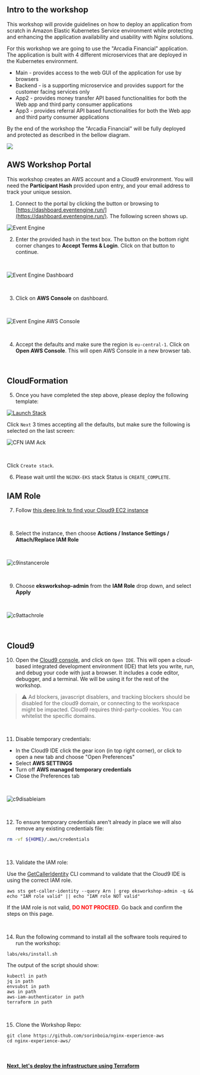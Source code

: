 ## Intro to the workshop

This workshop will provide guidelines on how to deploy an application from scratch in Amazon Elastic Kubernetes Service environment while protecting and enhancing the application availability and usability with Nginx solutions.

For this workshop we are going to use the "Arcadia Financial" application.
The application is built with 4 different microservices that are deployed in the Kubernetes environment.
- Main - provides access to the web GUI of the application for use by browsers
- Backend - is a supporting microservice and provides support for the customer facing services only
- App2 - provides money transfer API based functionalities for both the Web app and third party consumer applications
- App3 - provides referral API based functionalities for both the Web app and third party consumer applications



By the end of the workshop the "Arcadia Financial" will be fully deployed and protected as described in the bellow diagram.

![](images/2env.jpg)


## AWS Workshop Portal

This workshop creates an AWS account and a Cloud9 environment. You will need the **Participant Hash** provided upon entry, and your email address to track your unique session.

1. Connect to the portal by clicking the button or browsing to [https://dashboard.eventengine.run/](https://dashboard.eventengine.run/). The following screen shows up.

![Event Engine](images/event-engine-initial-screen.png)

2. Enter the provided hash in the text box. The button on the bottom right corner changes to **Accept Terms & Login**. Click on that button to continue.
  
&nbsp;&nbsp;

![Event Engine Dashboard](images/event-engine-dashboard.png)

&nbsp;&nbsp;

3. Click on **AWS Console** on dashboard.  

&nbsp;&nbsp;

![Event Engine AWS Console](images/ee-aws-console.png)

&nbsp;&nbsp;

4. Accept the defaults and make sure the region is `eu-central-1`. Click on **Open AWS Console**. This will open AWS Console in a new browser tab.

&nbsp;&nbsp;

## CloudFormation
5. Once you have completed the step above, please deploy the following template:

[![Launch Stack](images/cfls.svg)](https://console.aws.amazon.com/cloudformation/home?region=eu-central-1#/stacks/new?stackName=NGINX-EKS&templateURL=https://artl-cfn-templates.s3.eu-central-1.amazonaws.com/nginx.yaml)

  
Click `Next` 3 times accepting all the defaults, but make sure the following is selected on the last screen:


![CFN IAM Ack](images/iam-ack.png)

&nbsp;&nbsp;

Click `Create stack`.

6. Please wait until the `NGINX-EKS` stack Status is `CREATE_COMPLETE`.

## IAM Role

7. Follow [this deep link to find your Cloud9 EC2 instance](https://console.aws.amazon.com/ec2/v2/home?#Instances:tag:Name=aws-cloud9-ideNGINX.*;sort=desc:launchTime)

&nbsp;&nbsp;

8. Select the instance, then choose **Actions / Instance Settings / Attach/Replace IAM Role**

&nbsp;&nbsp;

![c9instancerole](images/c9instancerole.png)

&nbsp;&nbsp;

9. Choose **eksworkshop-admin** from the **IAM Role** drop down, and select **Apply**

&nbsp;&nbsp;

![c9attachrole](images/c9attachrole.png)

&nbsp;&nbsp;


## Cloud9

10. Open the [Cloud9 console](https://eu-central-1.console.aws.amazon.com/cloud9/home), and click on `Open IDE`.
   This will open a cloud-based integrated development environment (IDE) that lets you write, run, and debug your code with just a browser. It includes a code editor, debugger, and a terminal. We will be using it for the rest of the workshop.
   
   > :warning: Ad blockers, javascript disablers, and tracking blockers should be disabled for the cloud9 domain, or connecting to the workspace might be impacted. Cloud9 requires third-party-cookies. You can whitelist the specific domains.
   
   &nbsp;&nbsp;
   
   11. Disable temporary credentials:
   - In the Cloud9 IDE click the gear icon (in top right corner), or click to open a new tab and choose "Open Preferences"
   - Select **AWS SETTINGS**
   - Turn off **AWS managed temporary credentials**
   - Close the Preferences tab
   
   &nbsp;&nbsp;
   
   ![c9disableiam](images/c9disableiam.png)
   
   &nbsp;&nbsp;
   
   12. To ensure temporary credentials aren't already in place we will also remove any existing credentials file:
     
   ```sh
   rm -vf ${HOME}/.aws/credentials
   ```
   
   &nbsp;&nbsp;
   
   13. Validate the IAM role:
     
   Use the [GetCallerIdentity](https://docs.aws.amazon.com/cli/latest/reference/sts/get-caller-identity.html) CLI command to validate that the Cloud9 IDE is using the correct IAM role.
   
   ```
   aws sts get-caller-identity --query Arn | grep eksworkshop-admin -q && echo "IAM role valid" || echo "IAM role NOT valid"
   ```
   
   If the IAM role is not valid, <span style="color: red;">**DO NOT PROCEED**</span>. Go back and confirm the steps on this page.
   
   &nbsp;&nbsp;
   
   14. Run the following command to install all the software tools required to run the workshop:
   
   ```
   labs/eks/install.sh
   ```
   
   The output of the script should show:
   ```
   kubectl in path
   jq in path
   envsubst in path
   aws in path
   aws-iam-authenticator in path
   terraform in path
   ```
   
   &nbsp;&nbsp;
   
   15. Clone the Workshop Repo:
   ```
   git clone https://github.com/sorinboia/nginx-experience-aws
   cd nginx-experience-aws/
   ```

&nbsp;&nbsp;

#### [Next, let's deploy the infrastructure using Terraform](3tf.md)
